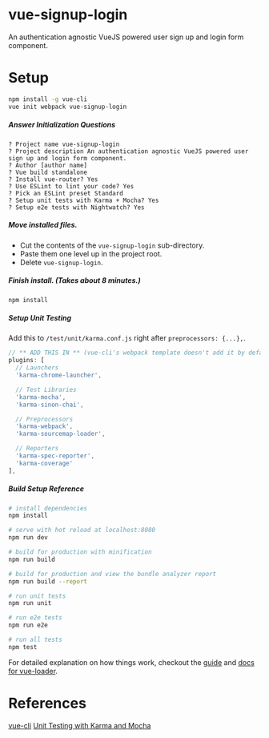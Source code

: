 # vue-signup-login
An authentication agnostic VueJS powered user sign up and login form component.
 
 
# Setup
``` bash
npm install -g vue-cli       
vue init webpack vue-signup-login
```

##### Answer Initialization Questions
```
? Project name vue-signup-login
? Project description An authentication agnostic VueJS powered user sign up and login form component.
? Author [author name]
? Vue build standalone
? Install vue-router? Yes
? Use ESLint to lint your code? Yes
? Pick an ESLint preset Standard
? Setup unit tests with Karma + Mocha? Yes
? Setup e2e tests with Nightwatch? Yes
```

##### Move installed files.

- Cut the contents of the `vue-signup-login` sub-directory.
- Paste them one level up in the project root.
- Delete `vue-signup-login`.

##### Finish install. (Takes about 8 minutes.)
``` bash
npm install
```

##### Setup Unit Testing
Add this to `/test/unit/karma.conf.js` right after `preprocessors: {...},`.

```javascript
// ** ADD THIS IN ** (vue-cli's webpack template doesn't add it by default)
plugins: [
  // Launchers
  'karma-chrome-launcher',

  // Test Libraries
  'karma-mocha',
  'karma-sinon-chai',

  // Preprocessors
  'karma-webpack',
  'karma-sourcemap-loader',

  // Reporters
  'karma-spec-reporter',
  'karma-coverage'
],
```

##### Build Setup Reference
``` bash
# install dependencies
npm install

# serve with hot reload at localhost:8080
npm run dev

# build for production with minification
npm run build

# build for production and view the bundle analyzer report
npm run build --report

# run unit tests
npm run unit

# run e2e tests
npm run e2e

# run all tests
npm test
```

For detailed explanation on how things work, checkout the [guide](http://vuejs-templates.github.io/webpack/) and [docs for vue-loader](http://vuejs.github.io/vue-loader).
 
# References
[vue-cli](https://github.com/vuejs/vue-cli)
[Unit Testing with Karma and Mocha](https://alligator.io/vuejs/unit-testing-karma-mocha/?utm_campaign=Revue%20newsletter&utm_medium=Newsletter&utm_source=revue)


